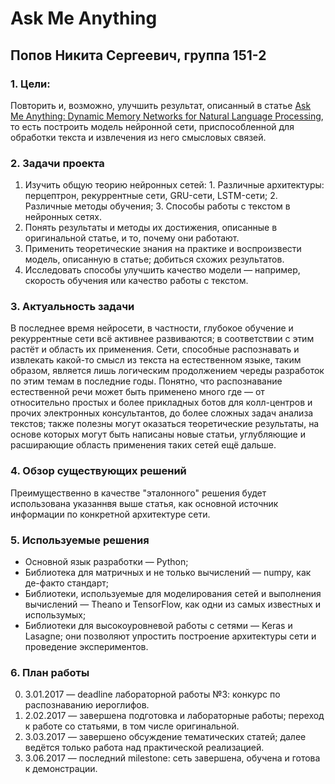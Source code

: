 # Ask Me Anything
## Попов Никита Сергеевич, группа 151-2

### 1. Цели:

  Повторить и, возможно, улучшить результат, описанный в статье [Ask Me Anything:
Dynamic Memory Networks for Natural Language Processing](https://arxiv.org/pdf/1506.07285.pdf), то есть построить модель нейронной сети, приспособленной для обработки текста и извлечения из него смысловых связей.

### 2. Задачи проекта

  1. Изучить общую теорию нейронных сетей:
    1. Различные архитектуры: перцептрон, рекуррентные сети, GRU-сети,
     LSTM-сети;
    2. Различные методы обучения;
    3. Способы работы с текстом в нейронных сетях.
  2. Понять результаты и методы их достижения, описанные в оригинальной статье, и то, почему они работают.
  3. Применить теоретические знания на практике и воспроизвести модель, описанную в статье; добиться схожих
     результатов.
  4. Исследовать способы улучшить качество модели — например, скорость обучения или качество работы с текстом.

### 3. Актуальность задачи

  В последнее время нейросети, в частности, глубокое обучение и рекуррентные сети всё активнее
  развиваются; в соответствии с этим растёт и область их применения. Сети, способные распознавать и извлекать
  какой-то смысл из текста на естественном языке, таким образом, является лишь логическим продолжением череды разработок по этим темам в последние годы. Понятно, что распознавание естественной речи может быть применено много где — от относительно простых и более прикладных ботов для колл-центров и прочих электронных консультантов, до более сложных задач анализа текстов; также полезны могут оказаться теоретические результаты, на основе которых могут быть написаны новые статьи, углубляющие и расширающие область применения таких сетей ещё дальше.

### 4. Обзор существующих решений

  Преимущественно в качестве "эталонного" решения будет использована указаннвя выше статья, как основной
  источник информации по конкретной архитектуре сети.


### 5. Используемые решения

  * Основной язык разработки — Python;
  * Библиотека для матричных и не только вычислений — numpy, как де-факто стандарт;
  * Библиотеки, используемые для моделирования сетей и выполнения вычислений — Theano и TensorFlow, как одни
    из самых известных и использумых;
  * Библиотеки для высокоуровневой работы с сетями — Keras и Lasagne; они позволяют упростить построение
    архитектуры сети и проведение экспериментов.

### 6. План работы
  0. 3.01.2017 — deadline лабораторной работы №3: конкурс по распознаванию иероглифов.
  1. 2.02.2017 — завершена подготовка и лабораторные работы; переход к работе со статьями, в том числе
  оригинальной.
  2. 3.03.2017 — завершено обсуждение тематических статей; далее ведётся только работа над практической
     реализацией.
  3. 3.06.2017 — последний milestone: сеть завершена, обучена и готова к демонстрации.
